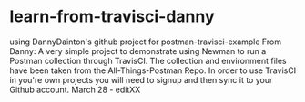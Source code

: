 # learn-from-travisci-danny
using DannyDainton's github project for postman-travisci-example
From Danny:
A very simple project to demonstrate using Newman to run a Postman collection through TravisCI.
The collection and environment files have been taken from the All-Things-Postman Repo.
In order to use TravisCI in you're own projects 
you will need to signup and then sync it to your Github account.
March 28 - editXX
